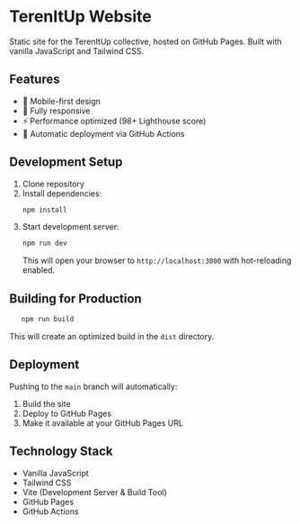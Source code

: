# TerenItUp Website

Static site for the TerenItUp collective, hosted on GitHub Pages. Built with vanilla JavaScript and Tailwind CSS.

## Features
- 🚀 Mobile-first design
- 📱 Fully responsive
- ⚡ Performance optimized (98+ Lighthouse score)
- 🔄 Automatic deployment via GitHub Actions

## Development Setup
1. Clone repository
2. Install dependencies:
   ```bash
   npm install
   ```
3. Start development server:
   ```bash
   npm run dev
   ```
   This will open your browser to `http://localhost:3000` with hot-reloading enabled.

## Building for Production
```bash
   npm run build
```
This will create an optimized build in the `dist` directory.

## Deployment
Pushing to the `main` branch will automatically:
1. Build the site
2. Deploy to GitHub Pages
3. Make it available at your GitHub Pages URL

## Technology Stack
- Vanilla JavaScript
- Tailwind CSS
- Vite (Development Server & Build Tool)
- GitHub Pages
- GitHub Actions
